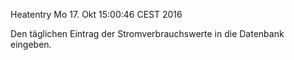 Heatentry  Mo 17. Okt 15:00:46 CEST 2016

Den täglichen Eintrag der Stromverbrauchswerte in die
Datenbank eingeben.
